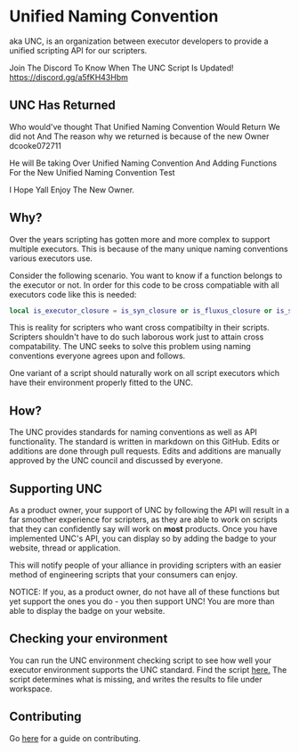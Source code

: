 # Unified Naming Convention
aka UNC, is an organization between executor developers to provide a unified scripting API for our scripters.

Join The Discord To Know When The UNC Script Is Updated! https://discord.gg/a5fKH43Hbm
## UNC Has Returned

Who would've thought That Unified Naming Convention Would Return We did not And The reason why we returned is because of the new Owner dcooke072711

He will Be taking Over Unified Naming Convention And Adding Functions For the New Unified Naming Convention Test

I Hope Yall Enjoy The New Owner.

## Why?
Over the years scripting has gotten more and more complex to support multiple executors. This is because of the many unique naming conventions various executors use.

Consider the following scenario. You want to know if a function belongs to the executor or not. In order for this code to be cross compatiable with all executors code like this is needed:
```lua
local is_executor_closure = is_syn_closure or is_fluxus_closure or is_sentinel_closure or is_krnl_closure or is_proto_closure or is_calamari_closure or is_electron_closure or is_elysian_closure
```
This is reality for scripters who want cross compatibilty in their scripts. Scripters shouldn't have to do such laborous work just to attain cross compatability. The UNC seeks to solve this problem using naming conventions everyone agrees upon and follows.

One variant of a script should naturally work on all script executors which have their environment properly fitted to the UNC. 

## How?
The UNC provides standards for naming conventions as well as API functionality. The standard is written in markdown on this GitHub. Edits or additions are done through pull requests. Edits and additions are manually approved by the UNC council and discussed by everyone.

## Supporting UNC
As a product owner, your support of UNC by following the API will result in a far smoother experience for scripters, as they are able to work on scripts that they can confidently say will work on **most** products. Once you have implemented UNC's API, you can display so by adding the badge to your website, thread or application.


This will notify people of your alliance in providing scripters with an easier method of engineering scripts that your consumers can enjoy.

NOTICE: If you, as a product owner, do not have all of these functions but yet support the ones you do - you then support UNC! You are more than able to display the badge on your website.

## Checking your environment

You can run the UNC environment checking script to see how well your executor environment supports the UNC standard. Find the script [here.](UNCCheckEnv.lua) The script determines what is missing, and writes the results to file under workspace.

## Contributing
Go [here](CONTRIBUTING.md) for a guide on contributing.
